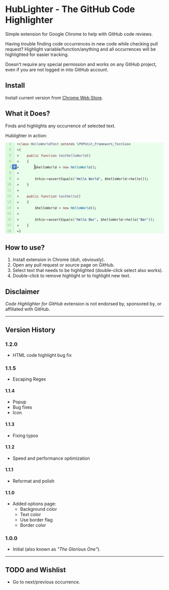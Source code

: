 # HubLighter - The GitHub Code Highlighter

Simple extension for Google Chrome to help with GitHub code reviews.

Having trouble finding code occurrences in new code while checking pull request? 
Highlight variable/function/anything and all occurrences will be highlighted for easier tracking. 

Doesn't require any special permission and works on any GitHub project, even if you are not logged in into GitHub account.

## Install

Install current version from [Chrome Web Store](https://chrome.google.com/webstore/detail/hublighter-github-code-hi/lglodolklpafcnjeaphjdijmfbmikkgn).

## What it Does?

Finds and highlights any occurrence of selected text.

Hublighter in action:

![Hublighter in action](readme-hublighter-in-action.gif)

## How to use?

1. Install extension in Chrome (duh, obviously).
2. Open any pull request or source page on GitHub.
3. Select text that needs to be highlighted (double-click select also works).
4. Double-click to remove highlight or to highlight new text.

## Disclaimer

_Code Highlighter for GitHub_ extension is not endorsed by, sponsored by, or affiliated with GitHub.

---

## Version History

### 1.2.0

* HTML code highlight bug fix

### 1.1.5

* Escaping Regex

#### 1.1.4

* Popup
* Bug fixes
* Icon

#### 1.1.3

* Fixing typos

#### 1.1.2

* Speed and performance optimization

#### 1.1.1

* Reformat and polish

#### 1.1.0

* Added options page: 
  * Background color
  * Text color
  * Use border flag
  * Border color

### 1.0.0

* Initial (also known as _"The Glorious One"_).

---

## TODO and Wishlist

* Go to next/previous occurrence.
